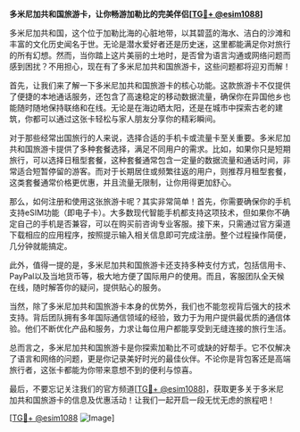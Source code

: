 **多米尼加共和国旅游卡，让你畅游加勒比的完美伴侣[[TG💪+ @esim1088](https://t.me/s/esim1088)]**

多米尼加共和国，这个位于加勒比海的心脏地带，以其碧蓝的海水、洁白的沙滩和丰富的文化历史闻名于世。无论是潜水爱好者还是历史迷，这里都能满足你对旅行的所有幻想。然而，当你踏上这片美丽的土地时，是否曾为语言沟通或网络问题而感到困扰？不用担心，现在有了多米尼加共和国旅游卡，这些问题都将迎刃而解！

首先，让我们来了解一下多米尼加共和国旅游卡的核心功能。这款旅游卡不仅提供了便捷的本地通话服务，还包含了高速稳定的移动数据流量，确保你在异国他乡也能随时随地保持联络和在线。无论是在海边晒太阳，还是在城市中探索古老的建筑，你都可以通过这张卡轻松与家人朋友分享你的精彩瞬间。

对于那些经常出国旅行的人来说，选择合适的手机卡或流量卡至关重要。多米尼加共和国旅游卡提供了多种套餐选择，满足不同用户的需求。比如，如果你只是短期旅行，可以选择日租型套餐，这种套餐通常包含一定量的数据流量和通话时间，非常适合短暂停留的游客。而对于长期居住或频繁往返的用户，则推荐月租型套餐，这类套餐通常价格更优惠，并且流量无限制，让你用得更加舒心。

那么，如何注册和使用这张旅游卡呢？其实非常简单！首先，你需要确保你的手机支持eSIM功能（即电子卡）。大多数现代智能手机都支持这项技术，但如果你不确定自己的手机是否兼容，可以在购买前咨询专业客服。接下来，只需通过官方渠道下载相应的应用程序，按照提示输入相关信息即可完成注册。整个过程操作简便，几分钟就能搞定。

此外，值得一提的是，多米尼加共和国旅游卡还支持多种支付方式，包括信用卡、PayPal以及当地货币等，极大地方便了国际用户的使用。而且，客服团队全天候在线，随时解答你的疑问，提供贴心的服务。

当然，除了多米尼加共和国旅游卡本身的优势外，我们也不能忽视背后强大的技术支持。背后团队拥有多年国际通信领域的经验，致力于为用户提供最优质的通信体验。他们不断优化产品和服务，力求让每位用户都能享受到无缝连接的旅行生活。

总而言之，多米尼加共和国旅游卡是你探索加勒比不可或缺的好帮手。它不仅解决了语言和网络的问题，更是你记录美好时光的最佳伙伴。不论你是背包客还是高端旅行者，这张卡都能为你带来意想不到的便利与惊喜。

最后，不要忘记关注我们的官方频道[[TG💪+ @esim1088](https://t.me/s/esim1088)]，获取更多关于多米尼加共和国旅游卡的信息及优惠活动！让我们一起开启一段无忧无虑的旅程吧！

[[TG💪+ @esim1088](https://t.me/s/esim1088) ![Image](https://i.postimg.cc/4NQfJmqS/Snipaste-2025-05-13-00-14-12.png)]